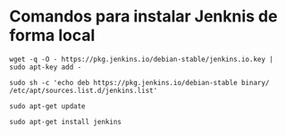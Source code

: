 # Comandos para instalar Jenknis de forma local

`wget -q -O - https://pkg.jenkins.io/debian-stable/jenkins.io.key | sudo apt-key add -`

`sudo sh -c 'echo deb https://pkg.jenkins.io/debian-stable binary/ /etc/apt/sources.list.d/jenkins.list'`

`sudo apt-get update`

`sudo apt-get install jenkins`

